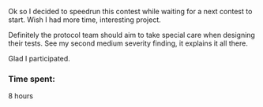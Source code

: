 Ok so I decided to speedrun this contest while waiting for a next contest to start.
Wish I had more time, interesting project. 

Definitely the protocol team should aim to take special care when designing their tests.
See my second medium severity finding, it explains it all there.

Glad I participated.

### Time spent:
8 hours